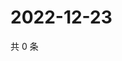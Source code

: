 # 2022-12-23

共 0 条

<!-- BEGIN WEIBO -->
<!-- 最后更新时间 Fri Dec 23 2022 12:00:53 GMT+0800 (China Standard Time) -->

<!-- END WEIBO -->
